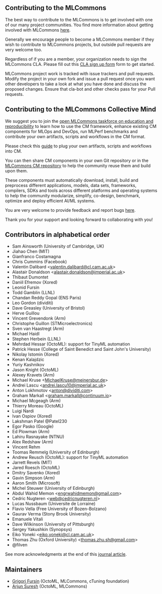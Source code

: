 ## Contributing to the MLCommons

The best way to contribute to the MLCommons is to get involved with one of our many project communities. 
You find more information about getting involved with MLCommons [here](https://mlcommons.org/en/get-involved/#getting-started). 

Generally we encourage people to become a MLCommons member if they wish to contribute to MLCommons projects, 
but outside pull requests are very welcome too.

Regardless of if you are a member, your organization needs to sign the MLCommons CLA. 
Please fill out this [CLA sign up form](https://forms.gle/Ew1KkBVpyeJDuRw67) form to get started.

MLCommons project work is tracked with issue trackers and pull requests. 
Modify the project in your own fork and issue a pull request once you want other developers 
to take a look at what you have done and discuss the proposed changes. 
Ensure that cla-bot and other checks pass for your Pull requests.

## Contributing to the MLCommons Collective Mind

We suggest you to join the [open MLCommons taskforce on education and reproducibility](docs/mlperf-education-workgroup.md)
to learn how to use the CM framework, enhance existing CM components for MLOps and DevOps, 
run MLPerf benchmarks and contribute your own artifacts, scripts and workflows in the CM format.

Please check this [guide](cm/docs/tutorial-scripts.md#adding-new-artifacts-scripts-and-workflows-to-cm) 
to plug your own artifacts, scripts and workflows into CM.

You can then share CM components in your own Git repository or in the [MLCommons CM repository](https://github.com/mlcommons/ck/tree/master/cm-mlops)
to help the community reuse them and build upon them.

These components must automatically download, install, build and preprocess different applications, models,
data sets, frameworks, compilers, SDKs and tools across different platforms and operating systems
to help the community modularize, simplify, co-design, benchmark, optimize and deploy efficient AI/ML systems.

You are very welcome to provide feedback and report bugs [here](https://github.com/mlcommons/ck/issues).

Thank you for your support and looking forward to collaborating with you!


## Contributors in alphabetical order

* Sam Ainsworth (University of Cambridge, UK)
* Jiahao Chen (MIT)
* Gianfranco Costamagna
* Chris Cummins (Facebook)
* Valentin Dalibard &lt;valentin.dalibard@cl.cam.ac.uk&gt;
* Alastair Donaldson &lt;alastair.donaldson@imperial.ac.uk&gt;
* Thibaut Dumontet
* Daniil Efremov (Xored)
* Leonid Fursin
* Todd Gamblin (LLNL)
* Chandan Reddy Gopal (ENS Paris)
* Leo Gordon (dividiti)
* Dave Greasley (University of Bristol)
* Herve Guillou
* Vincent Grevendonk (Arm)
* Christophe Guillon (STMicroelectronics)
* Sven van Haastregt (Arm)
* Michael Haidl
* Stephen Herbein (LLNL)
* Mehrdad Hessar (OctoML): support for TinyML automation
* Patrick Hesse (College of Saint Benedict and Saint John's University)
* Nikolay Istomin (Xored)
* Kenan Kalajdzic
* Yuriy Kashnikov 
* Jason Knight (OctoML)
* Alexey Kravets (Arm)
* Michael Kruse &lt;MichaelKruse@meinersbur.de&gt;
* Andrei Lascu &lt;andrei.lascu10@imperial.ac.uk&gt;
* Anton Lokhmotov &lt;anton@dividiti.com&gt;
* Graham Markall &lt;graham.markall@continuum.io&gt;
* Michael Mcgeagh (Arm)
* Thierry Moreau (OctoML)
* Luigi Nardi 
* Ivan Ospiov (Xored)
* Lakshman Patel @Patel230
* Egor Pasko (Google)
* Ed Plowman (Arm)
* Lahiru Rasnayake (NTNU)
* Alex Redshaw (Arm)
* Vincent Rehm
* Toomas Remmelg (University of Edinburgh)
* Andrew Reusch (OctoML): support for TinyML automation
* Jarrett Revels (MIT)
* Jared Roesch (OctoML)
* Dmitry Savenko (Xored)
* Gavin Simpson (Arm)
* Aaron Smith (Microsoft)
* Michel Steuwer (University of Edinburgh)
* Abdul Wahid Memon &lt;engrwahidmemon@gmail.com&gt;
* Cedric Nugteren &lt;web@cedricnugteren.nl&gt;
* Lucas Nussbaum (Universite de Lorraine)
* Flavio Vella (Free University of Bozen-Bolzano)
* Gaurav Verma (Stony Brook University)
* Emanuele Vitali
* Dave Wilkinson (University of Pittsburgh)
* Sergey Yakushkin (Synopsys)
* Eiko Yoneki &lt;eiko.yoneki@cl.cam.ac.uk&gt;
* Thomas Zhu (Oxford University) &lt;thomas.zhu.sh@gmail.com&gt;
* @filven

See more acknowledgments at the end of this [journal article](https://arxiv.org/abs/2011.01149).

## Maintainers

* [Grigori Fursin](https://cknowledge.io/@gfursin) (OctoML, MLCommons, cTuning foundation)
* [Arjun Suresh](https://www.linkedin.com/in/arjunsuresh) (OctoML, MLCommons)

